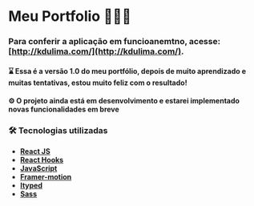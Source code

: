 # Meu Portfolio 🚀🚀🚀


### Para conferir a aplicação em funcioanemtno, acesse: **[http://kdulima.com/](http://kdulima.com/).**


#### ⌛ Essa é a versão 1.0 do meu portfólio, depois de muito aprendizado e muitas tentativas, estou muito feliz com o resultado!

#### ⚙️ O projeto ainda está em desenvolvimento e estarei implementado novas funcionalidades em breve 

### 🛠️ Tecnologias utilizadas

- **[React JS](https://reactjs.org/)**
- **[React Hooks](https://reactjs.org/docs/hooks-intro.html)**
- **[JavaScript](https://www.javascript.com/)**
- **[Framer-motion](https://www.framer.com/motion/)**
- **[Ityped](https://www.npmjs.com/package/ityped)**
- **[Sass](https://sass-lang.com/)**

